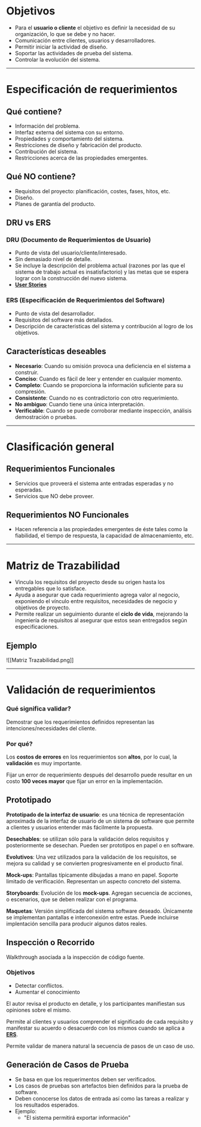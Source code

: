 # Objetivos
- Para el **usuario o cliente** el objetivo es definir la necesidad de su organización, lo que se debe y no hacer.
- Comunicación entre clientes, usuarios y desarrolladores.
- Permitir iniciar la actividad de diseño.
- Soportar las actividades de prueba del sistema.
- Controlar la evolución del sistema.

---
# Especificación de requerimientos

## Qué contiene?
- Información del problema.
- Interfaz externa del sistema con su entorno.
- Propiedades y comportamiento del sistema.
- Restricciones de diseño y fabricación del producto.
- Contribución del sistema.
- Restricciones acerca de las propiedades emergentes.

## Qué NO contiene?
- Requisitos del proyecto: planificación, costes, fases, hitos, etc.
- Diseño.
- Planes de garantía del producto.

## DRU vs ERS
### DRU (Documento de Requerimientos de Usuario)
- Punto de vista del usuario/cliente/interesado.
- Sin demasiado nivel de detalle.
- Se incluye la descripción del problema actual (razones por las que el sistema de trabajo actual es insatisfactorio) y las metas que se espera lograr con la construcción del nuevo sistema.
- [**User Stories**](User%20Stories.md)

### ERS (Especificación de Requerimientos del Software)
- Punto de vista del desarrollador.
- Requisitos del software más detallados.
- Descripción de caracteristicas del sistema  y contribución al logro de los objetivos.

## Características deseables
- **Necesario**: Cuando su omisión provoca una deficiencia en el sistema a construir.
- **Conciso**: Cuando es fácil de leer y entender en cualquier momento.
- **Completo**: Cuando se proporciona la información suficiente para su compresión.
- **Consistente**: Cuando no es contradictorio con otro requerimiento.
- **No ambiguo**: Cuando tiene una única interpretación.
- **Verificable**: Cuando se puede corroborar mediante inspección, análisis demostración o pruebas.

---

# Clasificación general
## Requerimientos Funcionales
- Servicios que proveerá el sistema ante entradas esperadas y no esperadas.
- Servicios que NO debe proveer.

## Requerimientos NO Funcionales
- Hacen referencia a las propiedades emergentes de éste tales como la fiabilidad, el tiempo de respuesta, la capacidad de almacenamiento, etc.

---

# Matriz de Trazabilidad
- Vincula los requisitos del proyecto desde su origen hasta los entregables que lo satisface.
- Ayuda a asegurar que cada requerimiento agrega valor al negocio, exponiendo el vínculo entre requisitos, necesidades de negocio y objetivos de proyecto.
- Permite realizar un seguimiento durante el **ciclo de vida**, mejorando la ingeniería de requisitos al asegurar que estos sean entregados según especificaciones.

## Ejemplo
![[Matriz Trazabilidad.png]]

---

# Validación de requerimientos
### Qué significa validar?
Demostrar que los requerimientos definidos representan las intenciones/necesidades del cliente.

### Por qué?
Los **costos de errores** en los requerimientos son **altos**, por lo cual, la **validación** es muy importante.

Fijar un error de requerimiento después del desarrollo puede resultar en un costo **100 veces mayor** que fijar un error en la implementación.

## Prototipado
**Prototipado de la interfaz de usuario**: es una técnica de representación aproximada de la interfaz de usuario de un sistema de software que permite a clientes y usuarios entender más fácilmente la propuesta.

**Desechables**: se utilizan sólo para la validación delos requisitos y posteriormente se desechan. Pueden ser prototipos en papel o en software.

**Evolutivos**: Una vez utilizados para la validación de los requisitos, se mejora su calidad y se convierten progresivamente en el producto final.

**Mock-ups**: Pantallas típicamente dibujadas a mano en papel. Soporte limitado de verificación. Representan un aspecto concreto del sistema.

**Storyboards**: Evolución de los **mock-ups**. Agregan secuencia de acciones, o escenarios, que se deben realizar con el programa.

**Maquetas**: Versión simplificada del sistema software deseado. Únicamente se implementan pantallas e interconexión entre estas. Puede incluirse implentación sencilla para producir algunos datos reales.

## Inspección o Recorrido
Walkthrough asociada a la inspección de código fuente.
### Objetivos
- Detectar conflictos.
- Aumentar el conocimiento

El autor revisa el producto en detalle, y los participantes manifiestan sus opiniones sobre el mismo.

Permite al clientes y usuarios comprender el significado de cada requisito y manifestar su acuerdo o desacuerdo con los mismos cuando se aplica a [**ERS**](#ERS%20(Especificación%20de%20Requerimientos%20del%20Software)).

Permite validar de manera natural la secuencia de pasos de un caso de uso.

## Generación de Casos de Prueba
- Se basa en que los requerimentos deben ser verificados.
- Los casos de pruebas son artefactos bien definidos para la prueba de software.
- Deben conocerse los datos de entrada así como las tareas a realizar y los resultados esperados.
- Ejemplo:
	- "El sistema permitirá exportar información"